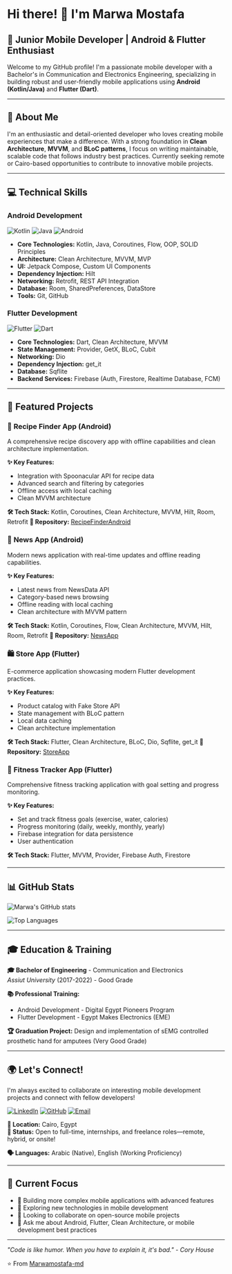 # Hi there! 👋 I'm Marwa Mostafa

## 🚀 Junior Mobile Developer | Android & Flutter Enthusiast

Welcome to my GitHub profile! I'm a passionate mobile developer with a Bachelor's in Communication and Electronics Engineering, specializing in building robust and user-friendly mobile applications using **Android (Kotlin/Java)** and **Flutter (Dart)**.

---

## 🎯 About Me

I'm an enthusiastic and detail-oriented developer who loves creating mobile experiences that make a difference. With a strong foundation in **Clean Architecture**, **MVVM**, and **BLoC patterns**, I focus on writing maintainable, scalable code that follows industry best practices. Currently seeking remote or Cairo-based opportunities to contribute to innovative mobile projects.

---

## 💻 Technical Skills

### **Android Development**
![Kotlin](https://img.shields.io/badge/Kotlin-0095D5?style=flat&logo=kotlin&logoColor=white)
![Java](https://img.shields.io/badge/Java-ED8B00?style=flat&logo=java&logoColor=white)
![Android](https://img.shields.io/badge/Android-3DDC84?style=flat&logo=android&logoColor=white)

- **Core Technologies:** Kotlin, Java, Coroutines, Flow, OOP, SOLID Principles
- **Architecture:** Clean Architecture, MVVM, MVP
- **UI:** Jetpack Compose, Custom UI Components
- **Dependency Injection:** Hilt
- **Networking:** Retrofit, REST API Integration
- **Database:** Room, SharedPreferences, DataStore
- **Tools:** Git, GitHub

### **Flutter Development**
![Flutter](https://img.shields.io/badge/Flutter-02569B?style=flat&logo=flutter&logoColor=white)
![Dart](https://img.shields.io/badge/Dart-0175C2?style=flat&logo=dart&logoColor=white)

- **Core Technologies:** Dart, Clean Architecture, MVVM
- **State Management:** Provider, GetX, BLoC, Cubit
- **Networking:** Dio
- **Dependency Injection:** get_it
- **Database:** Sqflite
- **Backend Services:** Firebase (Auth, Firestore, Realtime Database, FCM)

---

## 🌟 Featured Projects

### 📱 **Recipe Finder App** (Android)
A comprehensive recipe discovery app with offline capabilities and clean architecture implementation.

**✨ Key Features:**
- Integration with Spoonacular API for recipe data
- Advanced search and filtering by categories
- Offline access with local caching
- Clean MVVM architecture

**🛠️ Tech Stack:** Kotlin, Coroutines, Clean Architecture, MVVM, Hilt, Room, Retrofit
**🔗 Repository:** [RecipeFinderAndroid](https://github.com/Marwamostafa-md/RecipeFinderAndroid)

### 📰 **News App** (Android)
Modern news application with real-time updates and offline reading capabilities.

**✨ Key Features:**
- Latest news from NewsData API
- Category-based news browsing
- Offline reading with local caching
- Clean architecture with MVVM pattern

**🛠️ Tech Stack:** Kotlin, Coroutines, Flow, Clean Architecture, MVVM, Hilt, Room, Retrofit
**🔗 Repository:** [NewsApp](https://github.com/Marwamostafa-md/NewsApp)

### 🛍️ **Store App** (Flutter)
E-commerce application showcasing modern Flutter development practices.

**✨ Key Features:**
- Product catalog with Fake Store API
- State management with BLoC pattern
- Local data caching
- Clean architecture implementation

**🛠️ Tech Stack:** Flutter, Clean Architecture, BLoC, Dio, Sqflite, get_it
**🔗 Repository:** [StoreApp](https://github.com/Marwamostafa-md/StoreApp)

### 💪 **Fitness Tracker App** (Flutter)
Comprehensive fitness tracking application with goal setting and progress monitoring.

**✨ Key Features:**
- Set and track fitness goals (exercise, water, calories)
- Progress monitoring (daily, weekly, monthly, yearly)
- Firebase integration for data persistence
- User authentication

**🛠️ Tech Stack:** Flutter, MVVM, Provider, Firebase Auth, Firestore

---

## 📊 GitHub Stats

![Marwa's GitHub stats](https://github-readme-stats.vercel.app/api?username=Marwamostafa-md&show_icons=true&theme=radical)

![Top Languages](https://github-readme-stats.vercel.app/api/top-langs/?username=Marwamostafa-md&layout=compact&theme=radical)

---

## 🎓 Education & Training

**🎓 Bachelor of Engineering** - Communication and Electronics  
*Assiut University* (2017-2022) - Good Grade

**📚 Professional Training:**
- Android Development - Digital Egypt Pioneers Program
- Flutter Development - Egypt Makes Electronics (EME)

**🏆 Graduation Project:** Design and implementation of sEMG controlled prosthetic hand for amputees (Very Good Grade)

---

## 🌍 Let's Connect!

I'm always excited to collaborate on interesting mobile development projects and connect with fellow developers!

[![LinkedIn](https://img.shields.io/badge/LinkedIn-0077B5?style=flat&logo=linkedin&logoColor=white)](https://www.linkedin.com/in/marwa-mostafa-2138ba288/)
[![GitHub](https://img.shields.io/badge/GitHub-100000?style=flat&logo=github&logoColor=white)](https://github.com/Marwamostafa-md)
[![Email](https://img.shields.io/badge/Email-D14836?style=flat&logo=gmail&logoColor=white)](mailto:marwamostafa3773@gmail.com)

**📍 Location:** Cairo, Egypt  
**💼 Status:** Open to full-time, internships, and freelance roles—remote, hybrid, or onsite! 

**🗣️ Languages:** Arabic (Native), English (Working Proficiency)

---

## 🎯 Current Focus

- 🔭 Building more complex mobile applications with advanced features
- 🌱 Exploring new technologies in mobile development
- 👯 Looking to collaborate on open-source mobile projects
- 💬 Ask me about Android, Flutter, Clean Architecture, or mobile development best practices

---

*"Code is like humor. When you have to explain it, it's bad." - Cory House*

⭐️ From [Marwamostafa-md](https://github.com/Marwamostafa-md)

